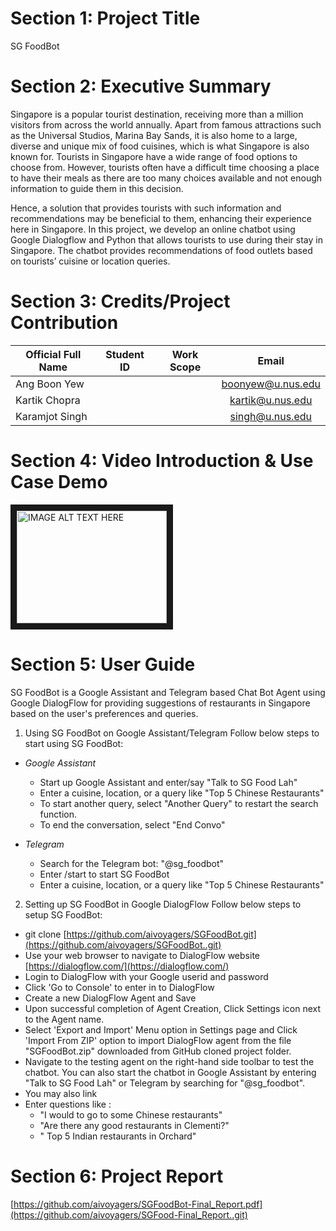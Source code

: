 # Section 1: Project Title

SG FoodBot

# Section 2: Executive Summary

Singapore is a popular tourist destination, receiving more than a million visitors from across the world annually. Apart from famous attractions such as the Universal Studios, Marina Bay Sands, it is also home to a large, diverse and unique mix of food cuisines, which is what Singapore is also known for. Tourists in Singapore have a wide range of food options to choose from. However, tourists often have a difficult time choosing a place to have their meals as there are too many choices available and not enough information to guide them in this decision.

Hence, a solution that provides tourists with such information and recommendations may be beneficial to them, enhancing their experience here in Singapore. In this project, we develop an online chatbot using Google Dialogflow and Python that allows tourists to use during their stay in Singapore. The chatbot provides recommendations of food outlets based on tourists’ cuisine or location queries.

# Section 3: Credits/Project Contribution

| Official Full Name|Student ID| Work Scope  |Email|
| ------------- |:-------------:|:-----:|:----:|
|Ang Boon Yew   | 				|	|boonyew@u.nus.edu|
|Kartik Chopra  |				|	|kartik@u.nus.edu|
|Karamjot Singh |			   	||	singh@u.nus.edu|


# Section 4: Video Introduction & Use Case Demo

<a href="http://www.youtube.com/watch?feature=player_embedded&v=YOUTUBE_VIDEO_ID_HERE
" target="_blank"><img src="http://img.youtube.com/vi/YOUTUBE_VIDEO_ID_HERE/0.jpg" 
alt="IMAGE ALT TEXT HERE" width="240" height="180" border="10" /></a>


# Section 5: User Guide
SG FoodBot is a Google Assistant and Telegram based Chat Bot Agent using Google DialogFlow for providing suggestions of restaurants in Singapore based on the user's preferences and queries.

1. Using SG FoodBot on Google Assistant/Telegram
 Follow below steps to start using SG FoodBot:
 
- *Google Assistant*
	- Start up Google Assistant and enter/say "Talk to SG Food Lah"
	- Enter a cuisine, location, or a query like "Top 5 Chinese Restaurants"
	- To start another query, select "Another Query" to restart the search function.
	- To end the conversation, select "End Convo"

- *Telegram*
	- Search for the Telegram bot: "@sg_foodbot"
	- Enter /start to start SG FoodBot
	- Enter a cuisine, location, or a query like "Top 5 Chinese Restaurants"

2.  Setting up SG FoodBot in Google DialogFlow
Follow below steps to setup SG FoodBot:

-   git clone  [https://github.com/aivoyagers/SGFoodBot.git](https://github.com/aivoyagers/SGFoodBot..git)
-   Use your web browser to navigate to DialogFlow website  [https://dialogflow.com/](https://dialogflow.com/)
-   Login to DialogFlow with your Google userid and password
-   Click 'Go to Console' to enter in to DialogFlow
-   Create a new DialogFlow Agent and Save
-   Upon successful completion of Agent Creation, Click Settings icon next to the Agent name.
-   Select 'Export and Import' Menu option in Settings page and Click 'Import From ZIP' option to import DialogFlow agent from the file "SGFoodBot.zip" downloaded from GitHub cloned project folder.
- Navigate to the testing agent on the right-hand side toolbar to test the chatbot. You can also start the chatbot in Google Assistant by entering "Talk to SG Food Lah" or Telegram by searching for "@sg_foodbot".
- You may also link 
-   Enter questions like :
    -   "I would to go to some Chinese restaurants"
    -   "Are there any good restaurants in Clementi?" 
    -   " Top 5 Indian restaurants in Orchard"
# Section 6: Project Report
[https://github.com/aivoyagers/SGFoodBot-Final_Report.pdf](https://github.com/aivoyagers/SGFood-Final_Report..git)
